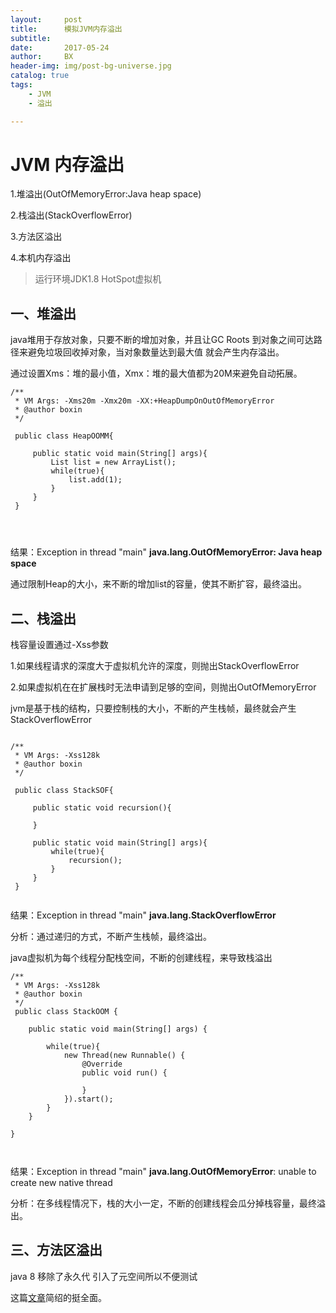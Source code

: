 ```yaml
---
layout:     post
title:      模拟JVM内存溢出
subtitle:   
date:       2017-05-24
author:     BX
header-img: img/post-bg-universe.jpg
catalog: true
tags:
    - JVM
    - 溢出

---
```



# JVM 内存溢出


 1.堆溢出(OutOfMemoryError:Java heap space)
 
 2.栈溢出(StackOverflowError)
 
 3.方法区溢出
 
 4.本机内存溢出
 
 
 >运行环境JDK1.8 HotSpot虚拟机
 
## 一、堆溢出
    
java堆用于存放对象，只要不断的增加对象，并且让GC Roots 到对象之间可达路径来避免垃圾回收掉对象，当对象数量达到最大值
就会产生内存溢出。
 
 通过设置Xms：堆的最小值，Xmx：堆的最大值都为20M来避免自动拓展。
     
 
 
 
```
/**
 * VM Args: -Xms20m -Xmx20m -XX:+HeapDumpOnOutOfMemoryError
 * @author boxin
 */
 
 public class HeapOOMM{
     
     public static void main(String[] args){
         List list = new ArrayList();
         while(true){
             list.add(1);
         }
     }
 }
 
 
 
```
 结果：Exception in thread "main" **java.lang.OutOfMemoryError: Java heap space**
 
 通过限制Heap的大小，来不断的增加list的容量，使其不断扩容，最终溢出。
 
 
 

 
 
 
 
 
 

## 二、栈溢出
 
   栈容量设置通过-Xss参数
   
   1.如果线程请求的深度大于虚拟机允许的深度，则抛出StackOverflowError
   
   2.如果虚拟机在在扩展栈时无法申请到足够的空间，则抛出OutOfMemoryError
   
   
   jvm是基于栈的结构，只要控制栈的大小，不断的产生栈帧，最终就会产生StackOverflowError
```

/**
 * VM Args: -Xss128k
 * @author boxin
 */
 
 public class StackSOF{
     
     public static void recursion(){
         
     }
     
     public static void main(String[] args){
         while(true){
             recursion();
         }
     }
 }


```

结果：Exception in thread "main" **java.lang.StackOverflowError**

分析：通过递归的方式，不断产生栈帧，最终溢出。


java虚拟机为每个线程分配栈空间，不断的创建线程，来导致栈溢出


```
/**
 * VM Args: -Xss128k
 * @author boxin
 */
 public class StackOOM {

    public static void main(String[] args) {

        while(true){
            new Thread(new Runnable() {
                @Override
                public void run() {

                }
            }).start();
        }
    }

}
 
 
```



结果：Exception in thread "main" **java.lang.OutOfMemoryError**: unable to create new native thread

分析：在多线程情况下，栈的大小一定，不断的创建线程会瓜分掉栈容量，最终溢出。

## 三、方法区溢出

java 8 移除了永久代 引入了元空间所以不便测试

这篇[文章](http://www.importnew.com/14933.html)简绍的挺全面。







 

   
   
 
 
 
 
 